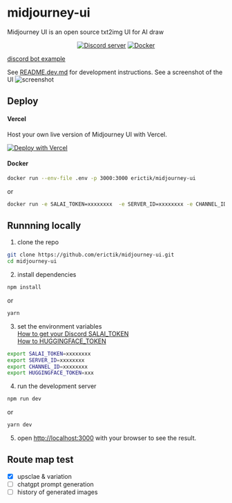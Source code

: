 # midjourney-ui

Midjourney UI is an open source txt2img UI for AI draw

<div align="center">
	<p>
		<a href="https://discord.gg/GavuGHQbV4"><img src="https://img.shields.io/discord/1082500871478329374?color=5865F2&logo=discord&logoColor=white" alt="Discord server" /></a>
		<a href="https://hub.docker.com/r/erictik/midjourney-ui/tags">
		    <img src="https://img.shields.io/docker/v/erictik/midjourney-ui?color=5865F2&logo=docker&logoColor=white" alt="Docker" />
		</a>
	</p>
</div>

[discord bot example](https://github.com/erictik/midjourney-discord-wrapper/)

See [README.dev.md](README.dev.md) for development instructions.
See a screenshot of the UI
![screenshot](images/Screenshot.png)

## Deploy

#### Vercel

Host your own live version of Midjourney UI with Vercel.

[![Deploy with Vercel](https://vercel.com/button)](https://vercel.com/new/clone?repository-url=https%3A%2F%2Fgithub.com%2Ferictik%2Fmidjourney-ui)

#### Docker

```bash
docker run --env-file .env -p 3000:3000 erictik/midjourney-ui
```

or

```bash
docker run -e SALAI_TOKEN=xxxxxxxx  -e SERVER_ID=xxxxxxxx -e CHANNEL_ID=xxxxxxxx -p 3000:3000 erictik/midjourney-ui
```

## Runnning locally

1. clone the repo

```bash
git clone https://github.com/erictik/midjourney-ui.git
cd midjourney-ui
```

2. install dependencies

```bash
npm install
```

or

```bash
yarn
```

3. set the environment variables  
 [How to get your Discord SALAI_TOKEN](https://www.androidauthority.com/get-discord-token-3149920/)  
 [How to HUGGINGFACE_TOKEN](https://huggingface.co/docs/hub/security-tokens)  
 
```bash
export SALAI_TOKEN=xxxxxxxx
export SERVER_ID=xxxxxxxx
export CHANNEL_ID=xxxxxxxx
export HUGGINGFACE_TOKEN=xxx

```

4. run the development server

```bash
npm run dev
```

or

```bash
yarn dev
```

5. open [http://localhost:3000](http://localhost:3000) with your browser to see the result.

## Route map test

- [x] upsclae & variation
- [ ] chatgpt prompt generation
- [ ] history of generated images

